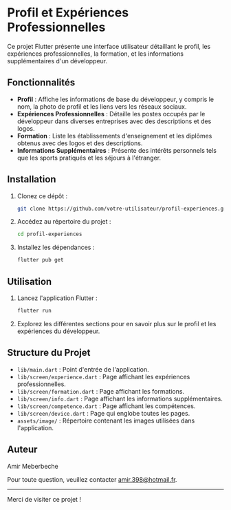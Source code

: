 # Profil et Expériences Professionnelles

Ce projet Flutter présente une interface utilisateur détaillant le profil, les expériences professionnelles, la formation, et les informations supplémentaires d'un développeur.

## Fonctionnalités

- **Profil** : Affiche les informations de base du développeur, y compris le nom, la photo de profil et les liens vers les réseaux sociaux.
- **Expériences Professionnelles** : Détaille les postes occupés par le développeur dans diverses entreprises avec des descriptions et des logos.
- **Formation** : Liste les établissements d'enseignement et les diplômes obtenus avec des logos et des descriptions.
- **Informations Supplémentaires** : Présente des intérêts personnels tels que les sports pratiqués et les séjours à l'étranger.

## Installation

1. Clonez ce dépôt :
    ```bash
    git clone https://github.com/votre-utilisateur/profil-experiences.git
    ```
2. Accédez au répertoire du projet :
    ```bash
    cd profil-experiences
    ```
3. Installez les dépendances :
    ```bash
    flutter pub get
    ```

## Utilisation

1. Lancez l'application Flutter :
    ```bash
    flutter run
    ```
2. Explorez les différentes sections pour en savoir plus sur le profil et les expériences du développeur.

## Structure du Projet

- `lib/main.dart` : Point d'entrée de l'application.
- `lib/screen/experience.dart` : Page affichant les expériences professionnelles.
- `lib/screen/formation.dart` : Page affichant les formations.
- `lib/screen/info.dart` : Page affichant les informations supplémentaires.
- `lib/screen/competence.dart` : Page affichant les compétences.
- `lib/screen/device.dart` : Page qui englobe toutes les pages.
- `assets/image/` : Répertoire contenant les images utilisées dans l'application.

## Auteur

Amir Meberbeche

Pour toute question, veuillez contacter amir.398@hotmail.fr.

---

Merci de visiter ce projet !
